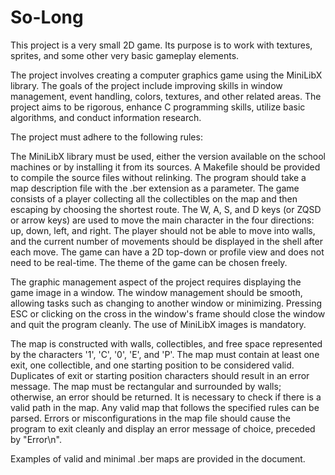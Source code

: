 # So-Long
This project is a very small 2D game.
Its purpose is to work with textures, sprites,
and some other very basic gameplay elements.

The project involves creating a computer graphics game using the MiniLibX library. The goals of the project include improving skills in window management, event handling, colors, textures, and other related areas. The project aims to be rigorous, enhance C programming skills, utilize basic algorithms, and conduct information research.

The project must adhere to the following rules:

The MiniLibX library must be used, either the version available on the school machines or by installing it from its sources.
A Makefile should be provided to compile the source files without relinking.
The program should take a map description file with the .ber extension as a parameter.
The game consists of a player collecting all the collectibles on the map and then escaping by choosing the shortest route. The W, A, S, and D keys (or ZQSD or arrow keys) are used to move the main character in the four directions: up, down, left, and right. The player should not be able to move into walls, and the current number of movements should be displayed in the shell after each move. The game can have a 2D top-down or profile view and does not need to be real-time. The theme of the game can be chosen freely.

The graphic management aspect of the project requires displaying the game image in a window. The window management should be smooth, allowing tasks such as changing to another window or minimizing. Pressing ESC or clicking on the cross in the window's frame should close the window and quit the program cleanly. The use of MiniLibX images is mandatory.

The map is constructed with walls, collectibles, and free space represented by the characters '1', 'C', '0', 'E', and 'P'. The map must contain at least one exit, one collectible, and one starting position to be considered valid. Duplicates of exit or starting position characters should result in an error message. The map must be rectangular and surrounded by walls; otherwise, an error should be returned. It is necessary to check if there is a valid path in the map. Any valid map that follows the specified rules can be parsed. Errors or misconfigurations in the map file should cause the program to exit cleanly and display an error message of choice, preceded by "Error\n".

Examples of valid and minimal .ber maps are provided in the document.
